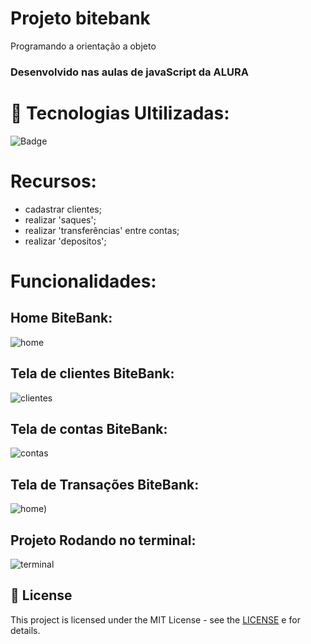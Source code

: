 # Projeto bitebank
<p>Programando a orientação a objeto</p>

### Desenvolvido nas aulas de javaScript da ALURA

#  🚀 Tecnologias Ultilizadas: 
![Badge](https://img.shields.io/badge/JavaScript-323330?style=for-the-badge&logo=javascript&logoColor=ghost)

# Recursos: 
  - cadastrar clientes;
  - realizar 'saques';
  - realizar 'transferências' entre contas;
  - realizar 'depositos';

# Funcionalidades: 
## Home BiteBank: 
![home](https://github.com/TalitaVial/bitebank/blob/master/assets/tela%20de%20index%20bitebank.png)

## Tela de clientes BiteBank: 
![clientes](https://github.com/TalitaVial/bitebank/blob/master/assets/tela%20de%20cliente%20bitebank.png)

## Tela de contas BiteBank: 
![contas](https://github.com/TalitaVial/bitebank/blob/master/assets/tela%20de%20contas%20bitebank.png)

## Tela de Transações BiteBank: 
![home](https://github.com/TalitaVial/bitebank/blob/master/assets/tela%20de%20index%20bitebank.png))

## Projeto Rodando no terminal: 
![terminal](https://github.com/TalitaVial/bitebank/blob/master/assets/power%20shell.png)

## :memo: License
This project is licensed under the MIT License - see the [LICENSE](https://opensource.org/licenses/MIT) e for details.
  
